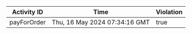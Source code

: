 | Activity ID | Time | Violation |
| --- | --- | --- |
| payForOrder | Thu, 16 May 2024 07:34:16 GMT | true |